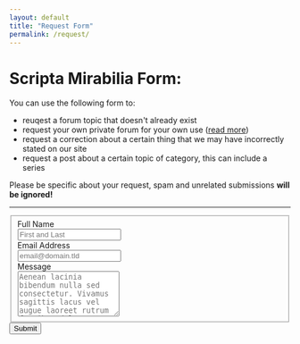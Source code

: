 ```yaml
---
layout: default
title: "Request Form"
permalink: /request/
---
```


# Scripta Mirabilia Form:

You can use the following form to:

- reuqest a forum topic that doesn't already exist
- request your own private forum for your own use ([read more](https://scripta-mirabilia.github.io/forums/rules))
- request a correction about a certain thing that we may have incorrectly stated on our site
- request a post about a certain topic of category, this can include a series

Please be specific about your request, spam and unrelated submissions **will be ignored!**

---

<form id="fs-frm" name="simple-contact-form" accept-charset="utf-8" action="https://formspree.io/f/myyrvkvl" method="post">
  <fieldset id="fs-frm-inputs">
    <label for="full-name">Full Name</label>
    <br>
    <input type="text" name="name" id="full-name" placeholder="First and Last" required="">   
    <br>
    <label for="email-address">Email Address</label>
    <br>
    <input type="email" name="_replyto" id="email-address" placeholder="email@domain.tld" required="">
    <br>
    <label for="message">Message</label>
    <br>
    <textarea rows="5" name="message" id="message" placeholder="Aenean lacinia bibendum nulla sed consectetur. Vivamus sagittis lacus vel augue laoreet rutrum faucibus dolor auctor. Donec ullamcorper nulla non metus auctor fringilla nullam quis risus." required=""></textarea>
    <br>
    <input type="hidden" name="_subject" id="email-subject" value="Contact Form Submission">
  </fieldset>
  <input type="submit" value="Submit">
</form>
